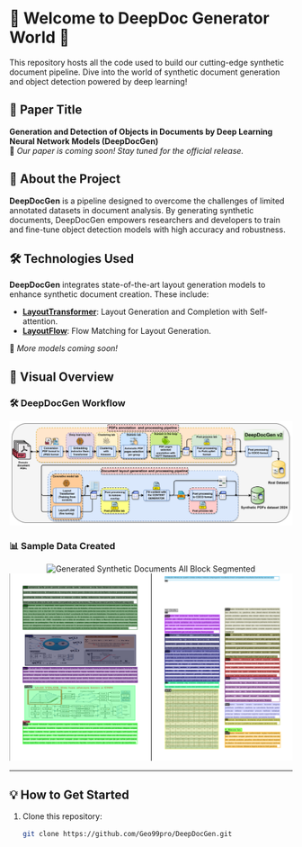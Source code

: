 # 🌟 Welcome to **DeepDoc Generator World** 🌟  

This repository hosts all the code used to build our cutting-edge synthetic document pipeline. Dive into the world of synthetic document generation and object detection powered by deep learning!  

## 📝 **Paper Title**  
**Generation and Detection of Objects in Documents by Deep Learning Neural Network Models (DeepDocGen)**  
📢 *Our paper is coming soon! Stay tuned for the official release.*  



## 📖 **About the Project**  
**DeepDocGen** is a pipeline designed to overcome the challenges of limited annotated datasets in document analysis. By generating synthetic documents, DeepDocGen empowers researchers and developers to train and fine-tune object detection models with high accuracy and robustness.  



## 🛠️ **Technologies Used**  

**DeepDocGen** integrates state-of-the-art layout generation models to enhance synthetic document creation. These include:  

- **[LayoutTransformer](https://github.com/kampta/DeepLayout)**: Layout Generation and Completion with Self-attention.  
- **[LayoutFlow](https://github.com/JulianGuerreiro/LayoutFlow)**: Flow Matching for Layout Generation.  

📢 *More models coming soon!*


## 🎨 **Visual Overview**  

### 🛠️ **DeepDocGen Workflow**  
<p align="center">
  <img src="DeepDocGen_v2.png" alt="DeepDocGen Workflow" width="1000">
</p>  


### 📊 **Sample Data Created**  
<p align="center">
  <img src="Example_of_data_created.png" alt="Generated Synthetic Documents All Block Segmented" width="800">
  <img src="Example_of_data_created_2.png" alt="Generated Synthetic Documents Each line of Block Segmented" width="800">
</p>  

---

## 💡 **How to Get Started**  
1. Clone this repository:  
   ```bash
   git clone https://github.com/Geo99pro/DeepDocGen.git
   ```

